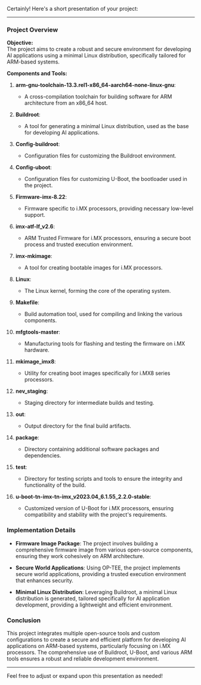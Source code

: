 Certainly! Here's a short presentation of your project:

---

### Project Overview

**Objective:**  
The project aims to create a robust and secure environment for developing AI applications using a minimal Linux distribution, specifically tailored for ARM-based systems.

**Components and Tools:**

1. **arm-gnu-toolchain-13.3.rel1-x86_64-aarch64-none-linux-gnu**:
   - A cross-compilation toolchain for building software for ARM architecture from an x86_64 host.

2. **Buildroot**:
   - A tool for generating a minimal Linux distribution, used as the base for developing AI applications.

3. **Config-buildroot**:
   - Configuration files for customizing the Buildroot environment.

4. **Config-uboot**:
   - Configuration files for customizing U-Boot, the bootloader used in the project.

5. **Firmware-imx-8.22**:
   - Firmware specific to i.MX processors, providing necessary low-level support.

6. **imx-atf-lf_v2.6**:
   - ARM Trusted Firmware for i.MX processors, ensuring a secure boot process and trusted execution environment.

7. **imx-mkimage**:
   - A tool for creating bootable images for i.MX processors.

8. **Linux**:
   - The Linux kernel, forming the core of the operating system.

9. **Makefile**:
   - Build automation tool, used for compiling and linking the various components.

10. **mfgtools-master**:
    - Manufacturing tools for flashing and testing the firmware on i.MX hardware.

11. **mkimage_imx8**:
    - Utility for creating boot images specifically for i.MX8 series processors.

12. **nev_staging**:
    - Staging directory for intermediate builds and testing.

13. **out**:
    - Output directory for the final build artifacts.

14. **package**:
    - Directory containing additional software packages and dependencies.

15. **test**:
    - Directory for testing scripts and tools to ensure the integrity and functionality of the build.

16. **u-boot-tn-imx-tn-imx_v2023.04_6.1.55_2.2.0-stable**:
    - Customized version of U-Boot for i.MX processors, ensuring compatibility and stability with the project's requirements.

### Implementation Details

- **Firmware Image Package**: The project involves building a comprehensive firmware image from various open-source components, ensuring they work cohesively on ARM architecture.
  
- **Secure World Applications**: Using OP-TEE, the project implements secure world applications, providing a trusted execution environment that enhances security.
  
- **Minimal Linux Distribution**: Leveraging Buildroot, a minimal Linux distribution is generated, tailored specifically for AI application development, providing a lightweight and efficient environment.

### Conclusion

This project integrates multiple open-source tools and custom configurations to create a secure and efficient platform for developing AI applications on ARM-based systems, particularly focusing on i.MX processors. The comprehensive use of Buildroot, U-Boot, and various ARM tools ensures a robust and reliable development environment.

---

Feel free to adjust or expand upon this presentation as needed!
